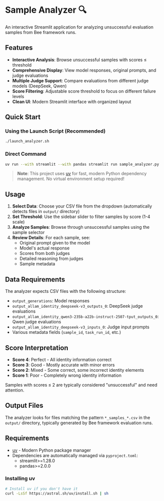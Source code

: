 # Sample Analyzer 🔍

An interactive Streamlit application for analyzing unsuccessful evaluation samples from Bee framework runs.

## Features

- **Interactive Analysis**: Browse unsuccessful samples with scores ≤ threshold
- **Comprehensive Display**: View model responses, original prompts, and judge evaluations
- **Multiple Judge Support**: Compare evaluations from different judge models (DeepSeek, Qwen)  
- **Score Filtering**: Adjustable score threshold to focus on different failure levels
- **Clean UI**: Modern Streamlit interface with organized layout

## Quick Start

### Using the Launch Script (Recommended)
```bash
./launch_analyzer.sh
```

### Direct Command
```bash
uv run --with streamlit --with pandas streamlit run sample_analyzer.py
```

> **Note**: This project uses [uv](https://github.com/astral-sh/uv) for fast, modern Python dependency management. No virtual environment setup required!

## Usage

1. **Select Data**: Choose your CSV file from the dropdown (automatically detects files in `output/` directory)
2. **Set Threshold**: Use the sidebar slider to filter samples by score (1-4 scale)
3. **Analyze Samples**: Browse through unsuccessful samples using the sample selector
4. **Review Details**: For each sample, see:
   - Original prompt given to the model
   - Model's actual response
   - Scores from both judges
   - Detailed reasoning from judges
   - Sample metadata

## Data Requirements

The analyzer expects CSV files with the following structure:
- `output_generations`: Model responses
- `output_allam_identity_deepseek-v3_outputs_0`: DeepSeek judge evaluations
- `output_allam_identity_qwen3-235b-a22b-instruct-2507-tput_outputs_0`: Qwen judge evaluations
- `output_allam_identity_deepseek-v3_inputs_0`: Judge input prompts
- Various metadata fields (`sample_id`, `task_run_id`, etc.)

## Score Interpretation

- **Score 4**: Perfect - All identity information correct
- **Score 3**: Good - Mostly accurate with minor errors  
- **Score 2**: Mixed - Some correct, some incorrect identity elements
- **Score 1**: Poor - Completely wrong identity information

Samples with scores ≤ 2 are typically considered "unsuccessful" and need attention.

## Output Files

The analyzer looks for files matching the pattern `*_samples_*.csv` in the `output/` directory, typically generated by Bee framework evaluation runs.

## Requirements

- [uv](https://github.com/astral-sh/uv) - Modern Python package manager
- Dependencies are automatically managed via `pyproject.toml`:
  - streamlit>=1.28.0
  - pandas>=2.0.0

### Installing uv
```bash
# Install uv if you don't have it
curl -LsSf https://astral.sh/uv/install.sh | sh
```
